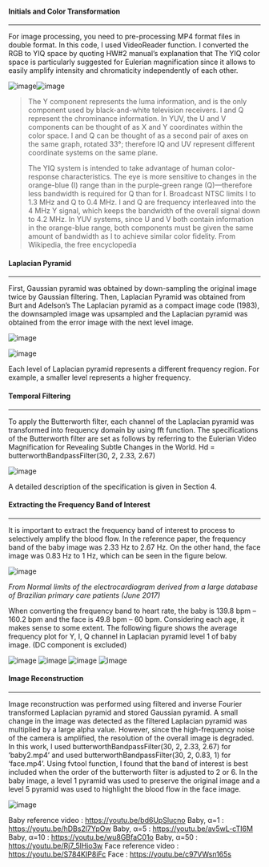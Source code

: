 #### Initials and Color Transformation
-------------
For image processing, you need to pre-processing MP4 format files in double format. In this code, I used VideoReader function. I converted the RGB to YIQ space by quoting HW#2 manual’s explanation that The YIQ color space is particularly suggested for Eulerian magnification since it allows to easily amplify intensity and chromaticity independently of each other.

![image](https://user-images.githubusercontent.com/44015662/46716101-97973100-cc9d-11e8-9a27-18d1241c8515.png)![image](https://user-images.githubusercontent.com/44015662/46716103-9b2ab800-cc9d-11e8-82a5-7ab88375940d.png)

> The Y component represents the luma information, and is the only component used by black-and-white television receivers. I and Q represent the chrominance information. In YUV, the U and V components can be thought of as X and Y coordinates within the color space. I and Q can be thought of as a second pair of axes on the same graph, rotated 33°; therefore IQ and UV represent different coordinate systems on the same plane.
>   
> The YIQ system is intended to take advantage of human color-response characteristics. The eye is more sensitive to changes in the orange-blue (I) range than in the purple-green range (Q)—therefore less bandwidth is required for Q than for I. Broadcast NTSC limits I to 1.3 MHz and Q to 0.4 MHz. I and Q are frequency interleaved into the 4 MHz Y signal, which keeps the bandwidth of the overall signal down to 4.2 MHz. In YUV systems, since U and V both contain information in the orange-blue range, both components must be given the same amount of bandwidth as I to achieve similar color fidelity.
> From Wikipedia, the free encyclopedia

#### Laplacian Pyramid
-------------
First, Gaussian pyramid was obtained by down-sampling the original image twice by Gaussian filtering. Then, Laplacian Pyramid was obtained from Burt and Adelson’s The Laplacian pyramid as a compact image code (1983), the downsampled image was upsampled and the Laplacian pyramid was obtained from the error image with the next level image.

![image](https://user-images.githubusercontent.com/44015662/46716159-e218ad80-cc9d-11e8-89c6-36f6da1969b5.png)

![image](https://user-images.githubusercontent.com/44015662/46716162-e47b0780-cc9d-11e8-8446-422e6e1633a9.png)

Each level of Laplacian pyramid represents a different frequency region. For example, a smaller level represents a higher frequency.

#### Temporal Filtering
-------------
To apply the Butterworth filter, each channel of the Laplacian pyramid was transformed into frequency domain by using fft function. The specifications of the Butterworth filter are set as follows by referring to the Eulerian Video Magnification for Revealing Subtle Changes in the World.
Hd = butterworthBandpassFilter(30, 2, 2.33, 2.67)

![image](https://user-images.githubusercontent.com/44015662/46716200-03799980-cc9e-11e8-9cc8-ebe8f1831ba6.png)

A detailed description of the specification is given in Section 4.

#### Extracting the Frequency Band of Interest
-------------
It is important to extract the frequency band of interest to process to selectively amplify the blood flow. In the reference paper, the frequency band of the baby image was 2.33 Hz to 2.67 Hz. On the other hand, the face image was 0.83 Hz to 1 Hz, which can be seen in the figure below.

![image](https://user-images.githubusercontent.com/44015662/46716228-22782b80-cc9e-11e8-961d-8483c2d7735e.png)

_From Normal limits of the electrocardiogram derived from a large database of Brazilian primary care patients (June 2017)_

When converting the frequency band to heart rate, the baby is 139.8 bpm – 160.2 bpm and the face is 49.8 bpm – 60 bpm. Considering each age, it makes sense to some extent. The following figure shows the average frequency plot for Y, I, Q channel in Laplacian pyramid level 1 of baby image. (DC component is excluded)

![image](https://user-images.githubusercontent.com/44015662/46716260-45a2db00-cc9e-11e8-9802-455cab9c4584.png) ![image](https://user-images.githubusercontent.com/44015662/46716262-48053500-cc9e-11e8-8487-3dcfef09bb24.png)
![image](https://user-images.githubusercontent.com/44015662/46716267-4b98bc00-cc9e-11e8-9b5b-127041973abc.png) ![image](https://user-images.githubusercontent.com/44015662/46716268-4f2c4300-cc9e-11e8-9c92-24887a5a96cf.png)

#### Image Reconstruction
-------------
Image reconstruction was performed using filtered and inverse Fourier transformed Laplacian pyramid and stored Gaussian pyramid. A small change in the image was detected as the filtered Laplacian pyramid was multiplied by a large alpha value. However, since the high-frequency noise of the camera is amplified, the resolution of the overall image is degraded.
In this work, I used butterworthBandpassFilter(30, 2, 2.33, 2.67) for ‘baby2.mp4’ and used butterworthBandpassFilter(30, 2, 0.83, 1) for ‘face.mp4’. Using fvtool function, I found that the band of interest is best included when the order of the butterworth filter is adjusted to 2 or 6.
In the baby image, a level 1 pyramid was used to preserve the original image and a level 5 pyramid was used to highlight the blood flow in the face image.

![image](https://user-images.githubusercontent.com/44015662/46716299-653a0380-cc9e-11e8-8d4d-361a5255ade8.png)

Baby reference video : https://youtu.be/bd6UpSlucno
	Baby, α=1 : https://youtu.be/hDBs2l7YpOw
	Baby, α=5 : https://youtu.be/av5wL-cTI6M
	Baby, α=10 : https://youtu.be/wu8GBfaC01o
	Baby, α=50 : https://youtu.be/Rj7_5lHio3w
Face reference video :  https://youtu.be/S784KIP8iFc
	Face : https://youtu.be/c97VWsn165s
